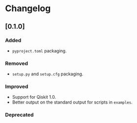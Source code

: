 # Changelog

## [0.1.0]

### Added

- `pyproject.toml` packaging.

### Removed

- `setup.py` and `setup.cfg` packaging.

### Improved

- Support for Qiskit 1.0.
- Better output on the standard output for scripts in `examples`.

### Deprecated
